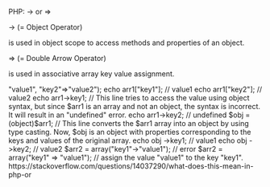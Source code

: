 PHP: -> or =>

-> (= Object Operator)

 is used in object scope to access methods and properties of an object.

 

=> (= Double Arrow Operator)

is used in associative array key value assignment. 

 

 
<?php
 
$arr1 = array("key1"=>"value1", "key2"=>"value2");
 
echo arr1["key1"]; // value1
echo arr1["key2"]; // value2
 
echo arr1->key1; // This line tries to access the value using object syntax, but since $arr1 is an array and not an object, the syntax is incorrect. It will result in an "undefined" error.
echo arr1->key2; // undefined
 
 
$obj = (object)$arr1; // This line converts the $arr1 array into an object by using type casting. Now, $obj is an object with properties corresponding to the keys and values of the original array.
 
echo obj ->key1; // value1
echo obj ->key2; // value2
 
 
$arr2 = array("key1"->"value1"); // error
$arr2 = array("key1" => "value1"); //  assign the value "value1" to the key "key1".



https://stackoverflow.com/questions/14037290/what-does-this-mean-in-php-or